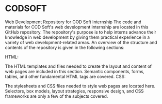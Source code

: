# CODSOFT
Web Development Repository for COD Soft Internship The code and materials for COD Soft's web development internship are located in this GitHub repository. The repository's purpose is to help interns advance their knowledge in web development by giving them practical experience in a variety of web development-related areas. An overview of the structure and contents of the repository is given in the following sections:

HTML:


The HTML templates and files needed to create the layout and content of web pages are included in this section. Semantic components, forms, tables, and other fundamental HTML tags are covered. CSS:

The stylesheets and CSS files needed to style web pages are located here. Selectors, box models, layout strategies, responsive design, and CSS frameworks are only a few of the subjects covered.
